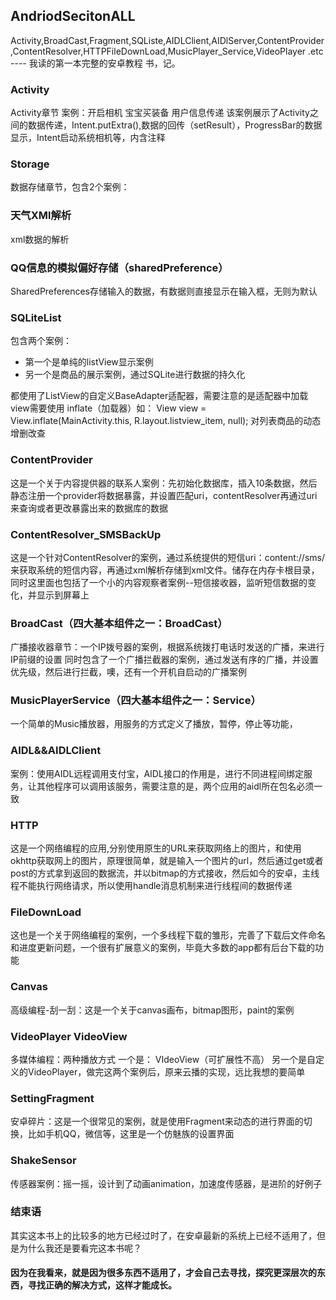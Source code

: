 ## AndriodSecitonALL

Activity,BroadCast,Fragment,SQListe,AIDLClient,AIDlServer,ContentProvider,ContentResolver,HTTPFileDownLoad,MusicPlayer_Service,VideoPlayer .etc
---- 我读的第一本完整的安卓教程 书，记。
### Activity

Activity章节 案例：开启相机 宝宝买装备 用户信息传递
该案例展示了Activity之间的数据传递，Intent.putExtra(),数据的回传（setResult），ProgressBar的数据显示，Intent启动系统相机等，内含注释
### Storage

数据存储章节，包含2个案例：
### 天气XMl解析

xml数据的解析
### QQ信息的模拟偏好存储（sharedPreference）

SharedPreferences存储输入的数据，有数据则直接显示在输入框，无则为默认
### SQLiteList

包含两个案例：
* 第一个是单纯的listView显示案例
* 另一个是商品的展示案例，通过SQLite进行数据的持久化

都使用了ListView的自定义BaseAdapter适配器，需要注意的是适配器中加载view需要使用 inflate（加载器）如：
 View view = View.inflate(MainActivity.this, R.layout.listview_item, null);
 对列表商品的动态增删改查
### ContentProvider 

这是一个关于内容提供器的联系人案例：先初始化数据库，插入10条数据，然后静态注册一个provider将数据暴露，并设置匹配uri，contentResolver再通过uri来查询或者更改暴露出来的数据库的数据
### ContentResolver_SMSBackUp

这是一个针对ContentResolver的案例，通过系统提供的短信uri：content://sms/ 来获取系统的短信内容，再通过xml解析存储到xml文件。储存在内存卡根目录，同时这里面也包括了一个小的内容观察者案例--短信接收器，监听短信数据的变化，并显示到屏幕上
### BroadCast（四大基本组件之一：BroadCast）

广播接收器章节：一个IP拨号器的案例，根据系统拨打电话时发送的广播，来进行IP前缀的设置
同时包含了一个广播拦截器的案例，通过发送有序的广播，并设置优先级，然后进行拦截，噢，还有一个开机自启动的广播案例
### MusicPlayerService（四大基本组件之一：Service）

一个简单的Music播放器，用服务的方式定义了播放，暂停，停止等功能，
### AIDL&&AIDLClient

案例：使用AIDL远程调用支付宝，AIDL接口的作用是，进行不同进程间绑定服务，让其他程序可以调用该服务，需要注意的是，两个应用的aidl所在包名必须一致
### HTTP

这是一个网络编程的应用,分别使用原生的URL来获取网络上的图片，和使用okhttp获取网上的图片，原理很简单，就是输入一个图片的url，然后通过get或者post的方式拿到返回的数据流，并以bitmap的方式接收，然后如今的安卓，主线程不能执行网络请求，所以使用handle消息机制来进行线程间的数据传递
### FileDownLoad

这也是一个关于网络编程的案例，一个多线程下载的雏形，完善了下载后文件命名和进度更新问题，一个很有扩展意义的案例，毕竟大多数的app都有后台下载的功能
### Canvas

高级编程-刮一刮：这是一个关于canvas画布，bitmap图形，paint的案例
### VideoPlayer VideoView

多媒体编程：两种播放方式 一个是： VIdeoView（可扩展性不高）
另一个是自定义的VideoPlayer，做完这两个案例后，原来云播的实现，远比我想的要简单
### SettingFragment

安卓碎片：这是一个很常见的案例，就是使用Fragment来动态的进行界面的切换，比如手机QQ，微信等，这里是一个仿魅族的设置界面
### ShakeSensor

传感器案例：摇一摇，设计到了动画animation，加速度传感器，是进阶的好例子

### 结束语

其实这本书上的比较多的地方已经过时了，在安卓最新的系统上已经不适用了，但是为什么我还是要看完这本书呢？
#### 因为在我看来，就是因为很多东西不适用了，才会自己去寻找，探究更深层次的东西，寻找正确的解决方式，这样才能成长。